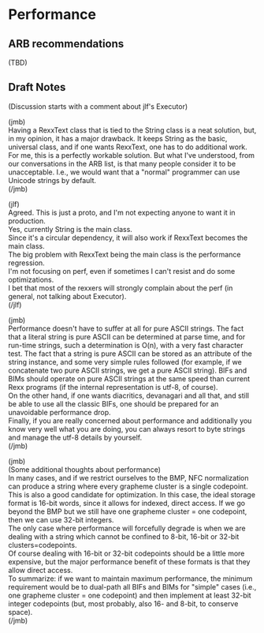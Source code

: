 # Performance

## ARB recommendations

(TBD)

## Draft Notes

(Discussion starts with a comment about jlf's Executor)

(jmb)  
Having a RexxText class that is tied to the String class is a neat solution, but, in my opinion, it has a major drawback. It keeps String as the basic, universal class, and if one wants RexxText, one has to do additional work. 
For me, this is a perfectly workable solution. But what I've understood, from our conversations in the ARB list, is that many people consider it to be unacceptable. I.e., we would want that a "normal" programmer can use Unicode strings by default.  
(/jmb)

  (jlf)  
  Agreed. This is just a proto, and I'm not expecting anyone to want it in production.  
  Yes, currently String is the main class.  
  Since it's a circular dependency, it will also work if RexxText becomes the main class.  
  The big problem with RexxText being the main class is the performance regression.  
  I'm not focusing on perf, even if sometimes I can't resist and do some optimizations.  
  I bet that most of the rexxers will strongly complain about the perf (in general, not talking about Executor).  
  (/jlf)  
  
  (jmb)  
  Performance doesn't have to suffer at all for pure ASCII strings. The fact that a literal string is pure ASCII can be determined at parse time, and for run-time strings, such a determination is O(n), with a very fast character test. The fact that a string is pure ASCII can be stored as an attribute of the string instance, and some very simple rules followed (for example, if we concatenate two pure ASCII strings, we get a pure ASCII string). BIFs and BIMs should operate on pure ASCII strings at the same speed than current Rexx programs (if the internal representation is utf-8, of course).  
  On the other hand, if one wants diacritics, devanagari and all that, and still be able to use all the classic BIFs, one should be prepared for an unavoidable performance drop.  
  Finally, if you are really concerned about performance and additionally you know very well what you are doing, you can always resort to byte strings and manage the utf-8 details by yourself.  
  (/jmb)

  (jmb)  
  (Some additional thoughts about performance)  
  In many cases, and if we restrict ourselves to the BMP, NFC normalization can produce a string where every grapheme cluster is a single codepoint. This is also a good candidate for optimization. In this case, the ideal storage format is 16-bit words, since it allows for indexed, direct access. If we go beyond the BMP but we still have one grapheme cluster = one codepoint, then we can use 32-bit integers.  
  The only case where performance will forcefully degrade is when we are dealing with a string which cannot be confined to 8-bit, 16-bit or 32-bit clusters=codepoints.  
  Of course dealing with 16-bit or 32-bit codepoints should be a little more expensive, but the major performance benefit of these formats is that they allow direct access.  
  To summarize: if we want to maintain maximum performance, the minimum requirement would be to dual-path all BIFs and BIMs for "simple" cases (i.e., one grapheme cluster = one codepoint) and then implement at least 32-bit integer codepoints (but, most probably, also 16- and 8-bit, to conserve space).  
  (/jmb)  
